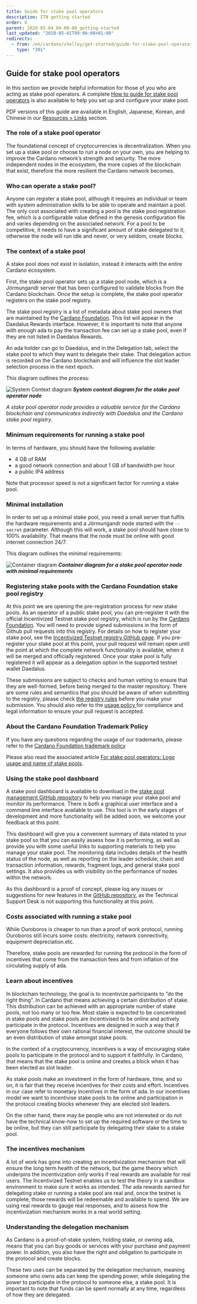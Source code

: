 ```yaml
---
title: Guide for stake pool operators
description: ITN getting started
order: 6
parent: 2020-05-04_04-00-00_getting-started
last_updated: "2020-05-01T09:00:00+01:00"
redirects:
  - from: /en/cardano/shelley/get-started/guide-for-stake-pool-operators/
    type: "301"
---
```

## Guide for stake pool operators

In this section we provide helpful information for those of you who are acting as stake pool operators. A complete [How to guide for stake pool operators](https://github.com/input-output-hk/shelley-testnet/blob/master/docs/stake_pool_operator_how_to.md) is also available to help you set up and configure your stake pool. 

PDF versions of this guide are available in English, Japanese, Korean, and Chinese in our [Resources > Links](/en/itn/resources/links/) section.

### The role of a stake pool operator

The foundational concept of cryptocurrencies is decentralization. When you set up a stake pool or choose to run a node on your own, you are helping to improve the Cardano network’s strength and security. The more independent nodes in the ecosystem, the more copies of the blockchain that exist, therefore the more resilient the Cardano network becomes. 

### Who can operate a stake pool?

Anyone can register a stake pool, although it requires an individual or team with system administration skills to be able to operate and maintain a pool. The only cost associated with creating a pool is the stake pool registration fee, which is a  configurable value defined in the genesis configuration file and varies depending on the associated network. For a pool to be competitive, it needs to have a significant amount of stake delegated to it, otherwise the node will run idle and never, or very seldom, create blocks.    

### The context of a stake pool

A stake pool does not exist in isolation, instead it interacts with the entire Cardano ecosystem.

First, the stake pool operator sets up a stake pool node, which is a Jörmungandr server that has been configured to validate blocks from the Cardano blockchain. Once the setup is complete, the stake pool operator registers on the stake pool registry.

The stake pool registry is a list of metadata about stake pool owners that are maintained by the [Cardano Foundation](https://cardanofoundation.org/en/). This list will appear in the Daedalus Rewards interface. However, it is important to note that anyone with enough ada to pay the transaction fee can set up a stake pool, even if they are not listed in Daedalus Rewards.

An ada holder can go to Daedalus, and in the Delegation tab, select the stake pool to which they want to delegate their stake. That delegation action is recorded on the Cardano blockchain and will influence the slot leader selection process in the next epoch.

This diagram outlines the process:

![System Context diagram](https://ucarecdn.com/2a30c9c2-6bc5-4301-aa68-ce34180e296f/)
_**System context diagram for the stake pool operator node**_

_A stake pool operator node provides a valuable service for the Cardano blockchain and communicates indirectly with Daedalus and the Cardano stake pool registry._

### Minimum requirements for running a stake pool

In terms of hardware, you should have the following available:

- 4 GB of RAM 
- a good network connection and about 1 GB of bandwidth per hour 
- a public IP4 address 

Note that processor speed is not a significant factor for running a stake pool. 

### Minimal installation

In order to set up a minimal stake pool, you need a small server that fulfils the hardware requirements and a Jörmungandr node started with the `--secret` parameter.  Although this will work, a stake pool should have close to 100% availability. That means that the node must be online with good internet connection 24/7. 

This diagram outlines the minimal requirements: 

![Container diagram](https://ucarecdn.com/5114b93d-5217-4e82-b19c-561bc9d535fd/)
_**Container diagram for a stake pool operator node with minimal requirements**_

### Registering stake pools with the Cardano Foundation stake pool registry 

At this point we are opening the pre-registration process for new stake pools. As an operator of a public stake pool, you can pre-register it with the official Incentivized Testnet stake pool registry, which is run by the [Cardano Foundation](https://cardanofoundation.org/). You will need to provide signed submissions in the form of Github pull requests into this registry. For details on how to register your stake pool, see the [Incentivized Testnet registry GitHub page](https://github.com/cardano-foundation/incentivized-testnet-stakepool-registry). If you pre-register your stake pool at this point, your pull request will remain open until the point at which the complete network functionality is available, when it will be merged and officially registered. Once your stake pool is fully registered it will appear as a delegation option in the supported testnet wallet Daedalus. 

These submissions are subject to checks and human vetting to ensure that they are well-formed, before being merged to the master repository. There are some rules and semantics that you should be aware of when submitting to the registry, please check [the registry rules](https://github.com/cardano-foundation/incentivized-testnet-stakepool-registry#submission-well-formedness-rules) before you make your submission. You should also refer to the [usage policy ](https://github.com/cardano-foundation/incentivized-testnet-stakepool-registry/blob/master/USAGE_POLICY.md)for compliance and legal information to ensure your pull request is accepted.

### About the Cardano Foundation Trademark Policy

If you have any questions regarding the usage of our trademarks, please refer to the [Cardano Foundation trademark policy](https://cardanofoundation.org/en/legal/trademark-policy/)

Please also read the associated article [For stake pool operators: Logo usage and name of stake pools](https://iohk.zendesk.com/hc/en-us/articles/360038740233).

### Using the stake pool dashboard

A stake pool dashboard is available to download in the [stake pool management GitHub repository](https://github.com/input-output-hk/stakepool-management-tools) to help you manage your stake pool and monitor its performance. There is both a graphical user interface and a command line interface available to use. This tool is in the early stages of development and more functionality will be added soon, we welcome your feedback at this point. 

This dashboard will give you a convenient summary of data related to your stake pool so that you can easily assess how it is performing, as well as provide you with some useful links to supporting materials to help you manage your stake pool. The monitoring data includes details of the health status of the node, as well as reporting on the leader schedule, chain and transaction information, rewards, fragment logs, and general stake pool settings. It also provides us with visibility on the performance of nodes within the network. 

As this dashboard is a proof of concept, please log any issues or suggestions for new features in the [GitHub repository](https://github.com/input-output-hk/stakepool-management-tools), as the Technical Support Desk is not supporting this functionality at this point.

### Costs associated with running a stake pool

While Ouroboros is cheaper to run than a proof of work protocol, running Ouroboros still incurs some costs: electricity, network connectivity, equipment depreciation.etc.

Therefore, stake pools are rewarded for running the protocol in the form of incentives that come from the transaction fees and from inflation of the circulating supply of ada. 

### Learn about incentives

In blockchain technology, the goal is to incentivize participants to “do the right thing”. In Cardano that means achieving a certain distribution of stake. This distribution can be achieved with an appropriate number of stake pools,  not too many or too few. Most stake is expected to be concentrated in stake pools and stake pools are incentivised to be online and actively participate in the protocol. Incentives are designed in such a way that if everyone follows their own rational financial interest, the outcome should be an even distribution of stake amongst stake pools.

In the context of a cryptocurrency, incentives is a way of encouraging stake pools to participate in the protocol and to support it faithfully. In Cardano, that means that the stake pool is online and creates a block when it has been elected as slot leader. 

As stake pools make an investment in the form of hardware, time, and so on, it is fair that they receive incentives for their costs and effort. Incentives in our case refer to monetary incentives in the form of ada. In our incentives model we want to incentivise stake pools to be online and participation in the protocol creating blocks whenever they are elected slot leaders.

On the other hand, there may be people who are not interested or do not have the technical know-how to set up the required software or the time to be online, but they can still participate by delegating their stake to a stake pool.

### The incentives mechanism

A lot of work has gone into creating an incentivization mechanism that will ensure the long term health of the network, but the game theory which underpins the incentivization only works if real rewards are available for real users. The Incentivized Testnet enables us to test the theory in a sandbox environment to make sure it works as intended. The ada rewards earned for delegating stake or running a stake pool are real and, once the testnet is complete, those rewards will be redeemable and available to spend. We are using real rewards to gauge real responses, and to assess how the incentivization mechanism works in a real world setting.

### Understanding the delegation mechanism

As Cardano is a proof-of-stake system, holding stake, or owning ada, means that you can buy goods or services with your purchase and payment power. In addition, you also have the right and obligation to participate in the protocol and create blocks.

These two uses can be separated by the delegation mechanism, meaning someone who owns ada can keep the spending power, while delegating the power to participate in the protocol to someone else, a stake pool. It is important to note that funds can be spent normally at any time, regardless of how they are delegated.
